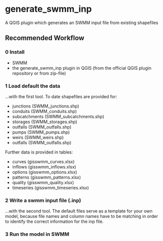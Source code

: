 # generate_swmm_inp
A QGIS plugin which generates an SWMM input file from existing shapefiles

## Recommended Workflow
### 0 Install 
- SWMM 
- the generate_swmm_inp plugin in QGIS (from the official QGIS plugin repository or from zip-file)

### 1 Load default the data 
...with the first tool. To date shapefiles are provided for:
- junctions (SWMM_junctions.shp)
- conduits (SWMM_conduits.shp)
- subcatchments (SWMM_subcatchments.shp)
- storages (SWMM_storages.shp)
- outfalls (SWMM_outfalls.shp)
- pumps (SWMM_pumps.shp)
- weirs (SWMM_weirs.shp)
- outfalls (SWMM_outfalls.shp)

Further data is provided in tables:
- curves (gisswmm_curves.xlsx)
- inflows (gisswmm_inflows.xlsx)
- options (gisswmm_options.xlsx)
- patterns (gisswmm_patterns.xlsx)
- quality  (gisswmm_quality.xlsx)
- timeseries (gisswmm_timeseries.xlsx)

### 2 Write a swmm input file (.inp)
...with the second tool. The default files serve as a template for your own model, because file names and column names have to be matching in order to identify the correct information for the inp file.

### 3 Run the model in SWMM

